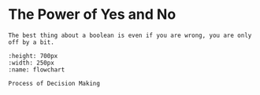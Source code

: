 # The Power of Yes and No

```{admonition} •
The best thing about a boolean is even if you are wrong, you are only off by a bit.
```

```{figure} images/flowchart.png
:height: 700px
:width: 250px
:name: flowchart

Process of Decision Making
```
